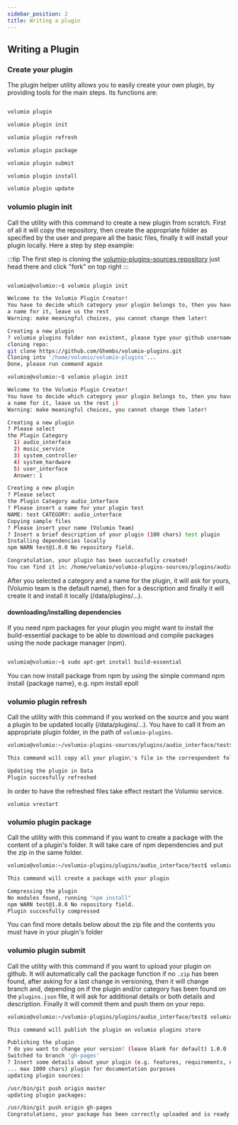 ```yaml
---
sidebar_position: 2
title: Writing a plugin
---
```


## Writing a Plugin

### Create your plugin

The plugin helper utility allows you to easily create your own plugin, by providing tools for the main steps.
Its functions are:

```bash

volumio plugin

volumio plugin init

volumio plugin refresh

volumio plugin package

volumio plugin submit

volumio plugin install

volumio plugin update

```

### volumio plugin init

Call the utility with this command to create a new plugin from scratch. First
of all it will copy the repository, then create the appropriate folder as
specified by the user and prepare all the basic files, finally it will install
your plugin locally. Here a step by step example:

:::tip
The first step is cloning the [volumio-plugins-sources repository](https://github.com/volumio/volumio-plugins-sources) just head there and click "fork" on top right
:::


```bash

volumio@volumio:~$ volumio plugin init

Welcome to the Volumio Plugin Creator!
You have to decide which category your plugin belongs to, then you have to select
a name for it, leave us the rest
Warning: make meaningful choices, you cannot change them later!

Creating a new plugin
? volumio plugins folder non existent, please type your github username Ghembs
cloning repo:
git clone https://github.com/Ghembs/volumio-plugins.git
Cloning into '/home/volumio/volumio-plugins'...
Done, please run command again

volumio@volumio:~$ volumio plugin init

Welcome to the Volumio Plugin Creator!
You have to decide which category your plugin belongs to, then you have to select
a name for it, leave us the rest ;)
Warning: make meaningful choices, you cannot change them later!

Creating a new plugin
? Please select
the Plugin Category
  1) audio_interface
  2) music_service
  3) system_controller
  4) system_hardware
  5) user_interface
  Answer: 1

```


```bash
Creating a new plugin
? Please select
the Plugin Category audio_interface
? Please insert a name for your plugin test
NAME: test CATEGORY: audio_interface
Copying sample files
? Please insert your name (Volumio Team)
? Insert a brief description of your plugin (100 chars) test plugin
Installing dependencies locally
npm WARN test@1.0.0 No repository field.

Congratulation, your plugin has been succesfully created!
You can find it in: /home/volumio/volumio-plugins-sources/plugins/audio_interface/test

```
After you selected a category and a name for the plugin, it will ask for yours,
(Volumio team is the default name), then for a description and finally it will
create it and install it locally (/data/plugins/...).

#### downloading/installing dependencies

If you need npm packages for your plugin you might want to install the build-essential package to be able to download and compile packages using the node package manager (npm).

```bash

volumio@volumio:~$ sudo apt-get install build-essential

```
You can now install package from npm by using the simple command npm install {package name}, e.g. npm install epoll

### volumio plugin refresh

Call the utility with this command if you worked on the source and you want a
 plugin to be updated locally (/data/plugins/...). You have to call it from an
appropriate plugin folder, in the path of `volumio-plugins`.

```bash
volumio@volumio:~/volumio-plugins-sources/plugins/audio_interface/test$ volumio plugin refresh

This command will copy all your plugin\'s file in the correspondent folder in data

Updating the plugin in Data
Plugin succesfully refreshed

```

In order to have the refreshed files take effect restart the Volumio service.

```
volumio vrestart
```

### volumio plugin package

Call the utility with this command if you want to create a package with the
content of a plugin's folder. It will take care of npm dependencies and put the
zip in the same folder.

```bash
volumio@volumio:~/volumio-plugins/plugins/audio_interface/test$ volumio plugin package

This command will create a package with your plugin

Compressing the plugin
No modules found, running "npm install"
npm WARN test@1.0.0 No repository field.
Plugin succesfully compressed

```
You can find more details below about the zip file and the contents you must
have in your plugin's folder

### volumio plugin submit

Call the utility with this command if you want to upload your plugin on github.
It will automatically call the package function if no `.zip` has been found,
after asking for a last change in versioning, then it will change branch and,
depending on if the plugin and/or category has been found on the `plugins.json`
file, it will ask for additional details or both details and description.
Finally it will commit them and push them on your repo.

```bash
volumio@volumio:~/volumio-plugins/plugins/audio_interface/test$ volumio plugin publish

This command will publish the plugin on volumio plugins store

Publishing the plugin
? do you want to change your version? (leave blank for default) 1.0.0
Switched to branch 'gh-pages'
? Insert some details about your plugin (e.g. features, requirements, notes, etc
... max 1000 chars) plugin for documentation purposes
updating plugin sources:

/usr/bin/git push origin master
updating plugin packages:

/usr/bin/git push origin gh-pages
Congratulations, your package has been correctly uploaded and is ready for merging!
```
